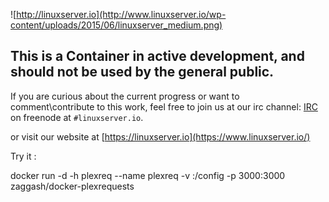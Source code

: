 ![http://linuxserver.io](http://www.linuxserver.io/wp-content/uploads/2015/06/linuxserver_medium.png)

## This is a Container in active development, and should not be used by the general public.
If you are curious about the current progress or want to comment\contribute to this work, feel free to join us at our irc channel:
[IRC](https://www.linuxserver.io/index.php/irc/) on freenode at `#linuxserver.io`.

or visit our website at [https://linuxserver.io](https://www.linuxserver.io/)

Try it :

docker run -d -h plexreq --name plexreq -v <LOCALPATH>:/config -p 3000:3000 zaggash/docker-plexrequests
